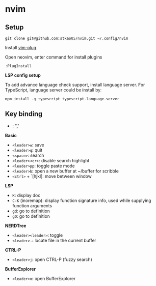 # nvim

## Setup

```
git clone git@github.com:stkao05/nvim.git ~/.config/nvim
```

Install [vim-plug](https://github.com/junegunn/vim-plug)

Open neovim, enter command for install plugins

```
:PlugInstall
```

__LSP config setup__

To add advance language check support, install language server. For TypeScript, language server could be install by:
```
npm install -g typescript typescript-language-server
```

## Key binding

- <leader>: ","

__Basic__
- `<leader>w`: save
- `<leader>q`: quit
- `<space>`: search
- `<leader><cr>`: disable search highlight
- `<leader>pp`: toggle paste mode
- `<leader>b`: open a new buffer at ~/buffer for scribble
- `<ctrl>` + `[hjkl]: move between window

__LSP__
- `K`: display doc
- `C-K` (inoremap): display function signature info, used while supplying function arguments
- `gd`: go to definition
- `gD`: go to definition

__NERDTree__
- `<leader><leader>`: toggle
- `<leader>.`: locate file in the current buffer

__CTRL-P__
- `<leader>j`: open CTRL-P (fuzzy search)

__BufferExplorer__
- `<leader>o`: open BufferExplorer
